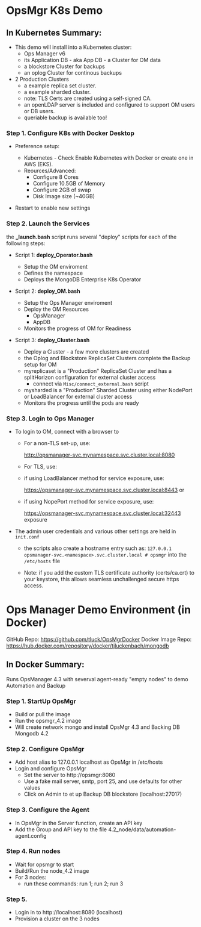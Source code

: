 # OpsMgr K8s Demo

## In Kubernetes Summary:

- This demo will install into a Kubernetes cluster:
  * Ops Manager v6 
  * its Application DB - aka App DB - a Cluster for OM data
  * a blockstore Cluster for backups
  * an oplog Cluster for continous backups
- 2 Production Clusters
  * a example replica set cluster.
  * a example sharded cluster.
  * note: TLS Certs are created using a self-signed CA.
  * an openLDAP server is included and configured to support OM users or DB users.
  * queriable backup is available too!
	  

### Step 1. Configure K8s with Docker Desktop
- Preference setup:
	* Kubernetes - Check Enable Kubernetes with Docker or create one in AWS (EKS).
	* Reources/Advanced: 
		* Configure 8 Cores
		* Configure 10.5GB of Memory
		* Configure 2GB of swap
		* Disk Image size (~40GB)
		
- Restart to enable new settings

### Step 2. Launch the Services
the **_launch.bash** script runs several "deploy" scripts for each of the following steps:

- Script 1: **deploy_Operator.bash**
	- Setup the OM enviroment
	- Defines the namespace
	- Deploys the MongoDB Enterprise K8s Operator

- Script 2: **deploy_OM.bash**
	- Setup the Ops Manager enviroment
  	- Deploy the OM Resources
  		- OpsManager
  		- AppDB 
  	- Monitors the progress of OM for Readiness

- Script 3: **deploy_Cluster.bash** 
	- Deploy a Cluster - a few more clusters are created
	- the Oplog and Blockstore ReplicaSet Clusters complete the Backup setup for OM
	- myreplicaset is a "Production" ReplicaSet Cluster and has a splitHorizon configuration for external cluster access
		- connect via ```Misc/connect_external.bash``` script
	- mysharded is a "Production" Sharded Cluster using either NodePort or LoadBalancer for external cluster access
	- Monitors the progress until the pods are ready
	
### Step 3. Login to Ops Manager
- To login to OM, connect with a browser to

	- For a non-TLS set-up, use: 
		
		http://opsmanager-svc.mynamespace.svc.cluster.local:8080  
	
	- For TLS, use:
	
   - if using LoadBalancer method for service exposure, use:
   		
   		https://opsmanager-svc.mynamespace.svc.cluster.local:8443 
    or  
   - if using NopePort method for service exposure, use:
   
   		https://opsmanager-svc.mynamespace.svc.cluster.local:32443 exposure
   		
- The admin user credentials and various other settings are held in ```init.conf```
	- the scripts also create a hostname entry such as:
	```127.0.0.1       opsmanager-svc.<namespace>.svc.cluster.local # opsmgr```
	into the ```/etc/hosts``` file

	- Note: if you add the custom TLS certificate authority (certs/ca.crt) to your keystore, this allows seamless unchallenged secure https access.

# Ops Manager Demo Environment (in Docker)

GitHub Repo:             https://github.com/tluck/OpsMgrDocker
Docker Image Repo:     https://hub.docker.com/repository/docker/tjluckenbach/mongodb

## In Docker Summary:
Runs OpsManager 4.3 with severval agent-ready "empty nodes" to demo Automation and Backup

### Step 1. StartUp OpsMgr
- Build or pull the image
- Run the opsmgr_4.2 image
- Will create network mongo and install OpsMgr 4.3 and Backing DB Mongodb 4.2

### Step 2. Configure OpsMgr
- Add host alias to 127.0.0.1 localhost as OpsMgr in /etc/hosts
- Login and configure OpsMgr 
  - Set the server to http://opsmgr:8080
  - Use a fake mail server, smtp, port 25, and use defaults for other values
  - Click on Admin to et up Backup DB blockstore (localhost:27017)

### Step 3. Configure the Agent
- In OpsMgr in the Server function, create an API key
- Add the Group and API key to the file 4.2_node/data/automation-agent.config

### Step 4. Run nodes
- Wait for opsmgr to start
- Build/Run the node_4.2 image
- For 3 nodes: 
    - run these commands: run 1; run 2; run 3

### Step 5.
- Login in to http://localhost:8080 (localhost)
- Provision a cluster on the 3 nodes

